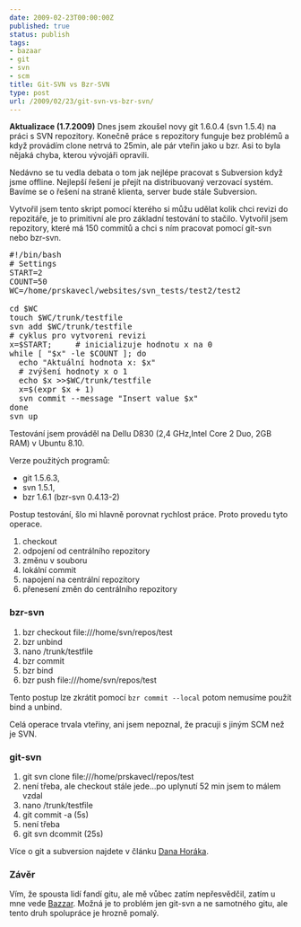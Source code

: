```yaml
---
date: 2009-02-23T00:00:00Z
published: true
status: publish
tags:
- bazaar
- git
- svn
- scm
title: Git-SVN vs Bzr-SVN
type: post
url: /2009/02/23/git-svn-vs-bzr-svn/
---
```


<strong>Aktualizace (1.7.2009)</strong>
Dnes jsem zkoušel novy git 1.6.0.4 (svn 1.5.4) na práci s SVN repozitory. Konečně práce s repozitory funguje bez problémů a když provádím clone netrvá to 25min, ale pár vteřin jako u bzr. Asi to byla nějaká chyba, kterou vývojáři opravili.


Nedávno se tu vedla debata o tom jak nejlépe pracovat s Subversion když jsme offline. Nejlepší řešení je přejít na distribuovaný verzovací systém. Bavíme se o řešení na straně klienta, server bude stále Subversion.

Vytvořil jsem tento skript pomocí kterého si můžu udělat kolik chci revizi do repozitáře, je to primitivní ale pro základní testování to stačilo. Vytvořil jsem repozitory, které má 150 commitů a chci s ním pracovat pomocí git-svn nebo bzr-svn.

<pre>
#!/bin/bash
# Settings
START=2
COUNT=50
WC=/home/prskavecl/websites/svn_tests/test2/test2

cd $WC
touch $WC/trunk/testfile
svn add $WC/trunk/testfile
# cyklus pro vytvoreni revizi
x=$START;     # inicializuje hodnotu x na 0
while [ "$x" -le $COUNT ]; do
  echo "Aktuální hodnota x: $x"
  # zvýšení hodnoty x o 1
  echo $x &gt;&gt;$WC/trunk/testfile
  x=$(expr $x + 1)
  svn commit --message "Insert value $x"
done
svn up
</pre>

Testování jsem prováděl na Dellu D830 (2,4 GHz,Intel Core 2 Duo, 2GB RAM) v Ubuntu 8.10.

Verze použitých programů:
<ul>
	<li>git 1.5.6.3,</li>
	<li>svn 1.5.1,</li>
	<li>bzr 1.6.1 (bzr-svn 0.4.13-2)</li>
</ul>

Postup testování, šlo mi hlavně porovnat rychlost práce. Proto provedu tyto operace.
<ol>
	<li>checkout</li>
	<li>odpojení od centrálního repozitory</li>
	<li>změnu v souboru</li>
	<li>lokální commit</li>
	<li>napojení na centrální repozitory</li>
	<li>přenesení změn do centrálního repozitory</li>
</ol>

<h3>bzr-svn</h3>
<ol>
	<li>bzr checkout file:///home/svn/repos/test</li>
	<li>bzr unbind</li>
        <li>nano /trunk/testfile</li>
	<li>bzr commit</li>
        <li>bzr bind</li>
   	<li>bzr push file:///home/svn/repos/test</li>
</ol>

Tento postup lze zkrátit pomocí <code>bzr commit --local</code> potom nemusíme použít bind a unbind.

Celá operace trvala vteřiny, ani jsem nepoznal, že pracuji s jiným SCM než je SVN.

<h3>git-svn</h3>
<ol>
	<li>git svn clone file:///home/prskavecl/repos/test</li>
        <li>není třeba, ale checkout stále jede...po uplynutí 52 min jsem to málem vzdal</li>
        <li>nano /trunk/testfile</li>
        <li>git commit -a (5s)</li>
        <li>není třeba</li>
        <li>git svn dcommit (25s)</li>
</ol>

Více o git a subversion najdete v článku <a href="https://www.root.cz/clanky/git-a-subversion/">Dana Horáka</a>.

<h3>Závěr</h3>
Vím, že spousta lidí fandí gitu, ale mě vůbec zatím nepřesvědčil, zatím u mne vede <a href="https://bazaar-vcs.org/">Bazzar</a>. Možná je to problém jen git-svn a ne samotného gitu, ale tento druh spolupráce je hrozně pomalý.
